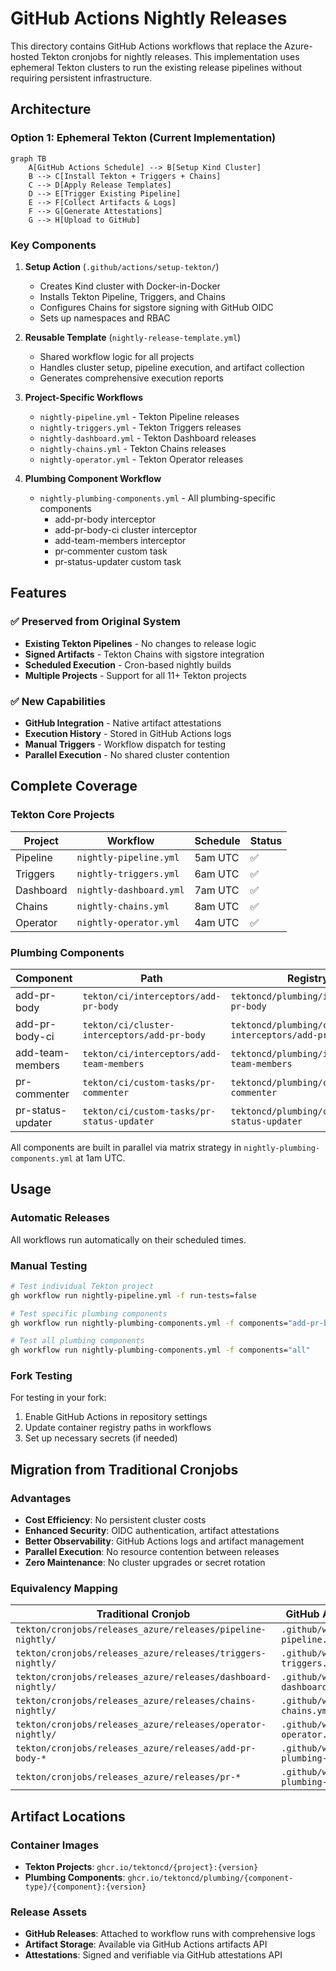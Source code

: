 # GitHub Actions Nightly Releases

This directory contains GitHub Actions workflows that replace the Azure-hosted Tekton cronjobs for nightly releases. This implementation uses ephemeral Tekton clusters to run the existing release pipelines without requiring persistent infrastructure.

## Architecture

### Option 1: Ephemeral Tekton (Current Implementation)

```mermaid
graph TB
    A[GitHub Actions Schedule] --> B[Setup Kind Cluster]
    B --> C[Install Tekton + Triggers + Chains]
    C --> D[Apply Release Templates]
    D --> E[Trigger Existing Pipeline]
    E --> F[Collect Artifacts & Logs]
    F --> G[Generate Attestations]
    G --> H[Upload to GitHub]
```

### Key Components

1. **Setup Action** (`.github/actions/setup-tekton/`)
   - Creates Kind cluster with Docker-in-Docker
   - Installs Tekton Pipeline, Triggers, and Chains
   - Configures Chains for sigstore signing with GitHub OIDC
   - Sets up namespaces and RBAC

2. **Reusable Template** (`nightly-release-template.yml`)
   - Shared workflow logic for all projects
   - Handles cluster setup, pipeline execution, and artifact collection
   - Generates comprehensive execution reports

3. **Project-Specific Workflows**
   - `nightly-pipeline.yml` - Tekton Pipeline releases
   - `nightly-triggers.yml` - Tekton Triggers releases  
   - `nightly-dashboard.yml` - Tekton Dashboard releases
   - `nightly-chains.yml` - Tekton Chains releases
   - `nightly-operator.yml` - Tekton Operator releases

4. **Plumbing Component Workflow**
   - `nightly-plumbing-components.yml` - All plumbing-specific components
     - add-pr-body interceptor
     - add-pr-body-ci cluster interceptor
     - add-team-members interceptor
     - pr-commenter custom task
     - pr-status-updater custom task

## Features

### ✅ Preserved from Original System
- **Existing Tekton Pipelines** - No changes to release logic
- **Signed Artifacts** - Tekton Chains with sigstore integration
- **Scheduled Execution** - Cron-based nightly builds
- **Multiple Projects** - Support for all 11+ Tekton projects

### ✅ New Capabilities
- **GitHub Integration** - Native artifact attestations
- **Execution History** - Stored in GitHub Actions logs
- **Manual Triggers** - Workflow dispatch for testing
- **Parallel Execution** - No shared cluster contention

## Complete Coverage

### Tekton Core Projects
| Project | Workflow | Schedule | Status |
|---------|----------|----------|--------|
| Pipeline | `nightly-pipeline.yml` | 5am UTC | ✅ |
| Triggers | `nightly-triggers.yml` | 6am UTC | ✅ |
| Dashboard | `nightly-dashboard.yml` | 7am UTC | ✅ |
| Chains | `nightly-chains.yml` | 8am UTC | ✅ |
| Operator | `nightly-operator.yml` | 4am UTC | ✅ |

### Plumbing Components
| Component | Path | Registry Path | Status |
|-----------|------|---------------|--------|
| add-pr-body | `tekton/ci/interceptors/add-pr-body` | `tektoncd/plumbing/interceptors/add-pr-body` | ✅ |
| add-pr-body-ci | `tekton/ci/cluster-interceptors/add-pr-body` | `tektoncd/plumbing/cluster-interceptors/add-pr-body` | ✅ |
| add-team-members | `tekton/ci/interceptors/add-team-members` | `tektoncd/plumbing/interceptors/add-team-members` | ✅ |
| pr-commenter | `tekton/ci/custom-tasks/pr-commenter` | `tektoncd/plumbing/custom-tasks/pr-commenter` | ✅ |
| pr-status-updater | `tekton/ci/custom-tasks/pr-status-updater` | `tektoncd/plumbing/custom-tasks/pr-status-updater` | ✅ |

All components are built in parallel via matrix strategy in `nightly-plumbing-components.yml` at 1am UTC.

## Usage

### Automatic Releases
All workflows run automatically on their scheduled times.

### Manual Testing
```bash
# Test individual Tekton project
gh workflow run nightly-pipeline.yml -f run-tests=false

# Test specific plumbing components
gh workflow run nightly-plumbing-components.yml -f components="add-pr-body,pr-commenter"

# Test all plumbing components
gh workflow run nightly-plumbing-components.yml -f components="all"
```

### Fork Testing
For testing in your fork:
1. Enable GitHub Actions in repository settings
2. Update container registry paths in workflows
3. Set up necessary secrets (if needed)

## Migration from Traditional Cronjobs

### Advantages
- **Cost Efficiency**: No persistent cluster costs
- **Enhanced Security**: OIDC authentication, artifact attestations
- **Better Observability**: GitHub Actions logs and artifact management
- **Parallel Execution**: No resource contention between releases
- **Zero Maintenance**: No cluster upgrades or secret rotation

### Equivalency Mapping
| Traditional Cronjob | GitHub Actions Workflow |
|---------------------|-------------------------|
| `tekton/cronjobs/releases_azure/releases/pipeline-nightly/` | `.github/workflows/nightly-pipeline.yml` |
| `tekton/cronjobs/releases_azure/releases/triggers-nightly/` | `.github/workflows/nightly-triggers.yml` |
| `tekton/cronjobs/releases_azure/releases/dashboard-nightly/` | `.github/workflows/nightly-dashboard.yml` |
| `tekton/cronjobs/releases_azure/releases/chains-nightly/` | `.github/workflows/nightly-chains.yml` |
| `tekton/cronjobs/releases_azure/releases/operator-nightly/` | `.github/workflows/nightly-operator.yml` |
| `tekton/cronjobs/releases_azure/releases/add-pr-body-*` | `.github/workflows/nightly-plumbing-components.yml` |
| `tekton/cronjobs/releases_azure/releases/pr-*` | `.github/workflows/nightly-plumbing-components.yml` |

## Artifact Locations

### Container Images
- **Tekton Projects**: `ghcr.io/tektoncd/{project}:{version}`
- **Plumbing Components**: `ghcr.io/tektoncd/plumbing/{component-type}/{component}:{version}`

### Release Assets
- **GitHub Releases**: Attached to workflow runs with comprehensive logs
- **Artifact Storage**: Available via GitHub Actions artifacts API
- **Attestations**: Signed and verifiable via GitHub attestations API 